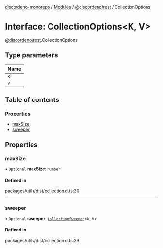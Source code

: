 [discordeno-monorepo](../README.md) / [Modules](../modules.md) / [@discordeno/rest](../modules/discordeno_rest.md) / CollectionOptions

# Interface: CollectionOptions<K, V\>

[@discordeno/rest](../modules/discordeno_rest.md).CollectionOptions

## Type parameters

| Name |
| :--- |
| `K`  |
| `V`  |

## Table of contents

### Properties

- [maxSize](discordeno_rest.CollectionOptions.md#maxsize)
- [sweeper](discordeno_rest.CollectionOptions.md#sweeper)

## Properties

### maxSize

• `Optional` **maxSize**: `number`

#### Defined in

packages/utils/dist/collection.d.ts:30

---

### sweeper

• `Optional` **sweeper**: [`CollectionSweeper`](discordeno_rest.CollectionSweeper.md)<`K`, `V`\>

#### Defined in

packages/utils/dist/collection.d.ts:29
